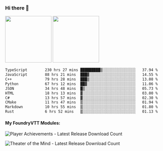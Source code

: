 ### Hi there 👋

<img height="150em" src="https://github-readme-stats.vercel.app/api?username=EddieDover&count_private=true&include_all_commits=true&show_icons=true&theme=dracula&hide_border=false&rank_icon=percentile"/>
<img height="150em" src="https://github-readme-stats.vercel.app/api/top-langs/?username=EddieDover&theme=dracula&hide_border=false&&layout=compact&langs_count=20" />

<!--START_SECTION:waka-->

```txt
TypeScript        230 hrs 27 mins █████████▒░░░░░░░░░░░░░░░   37.94 %
JavaScript        88 hrs 21 mins  ███▓░░░░░░░░░░░░░░░░░░░░░   14.55 %
C++               79 hrs 28 mins  ███▒░░░░░░░░░░░░░░░░░░░░░   13.08 %
Python            67 hrs 12 mins  ██▓░░░░░░░░░░░░░░░░░░░░░░   11.06 %
JSON              34 hrs 48 mins  █▒░░░░░░░░░░░░░░░░░░░░░░░   05.73 %
HTML              18 hrs 13 mins  ▓░░░░░░░░░░░░░░░░░░░░░░░░   03.00 %
C#                13 hrs 57 mins  ▓░░░░░░░░░░░░░░░░░░░░░░░░   02.30 %
CMake             11 hrs 47 mins  ▒░░░░░░░░░░░░░░░░░░░░░░░░   01.94 %
Markdown          10 hrs 55 mins  ▒░░░░░░░░░░░░░░░░░░░░░░░░   01.80 %
Rust              6 hrs 52 mins   ▒░░░░░░░░░░░░░░░░░░░░░░░░   01.13 %
```

<!--END_SECTION:waka-->

#### My FoundryVTT Modules:

  ![Player Achievements - Latest Release Download Count](https://img.shields.io/badge/dynamic/json?label=Player%20Achievements%20-%20Downloads@latest&query=assets%5B1%5D.download_count&url=https%3A%2F%2Fapi.github.com%2Frepos%2FEddieDover%2Ffvtt-player-achievements%2Freleases%2Flatest)

  ![Theater of the Mind - Latest Release Download Count](https://img.shields.io/badge/dynamic/json?label=Theater%20Of%20The%20Mind%20-%20Downloads@latest&query=assets%5B1%5D.download_count&url=https%3A%2F%2Fapi.github.com%2Frepos%2FEddieDover%2Ftheater-of-the-mind%2Freleases%2Flatest)

<a rel="me" href="https://techhub.social/@EddieDover"></a>
